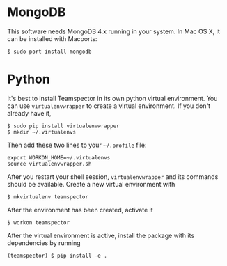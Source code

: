 # MongoDB
This software needs MongoDB 4.x running in your system. In Mac OS X, it can be
installed with Macports:

    $ sudo port install mongodb

# Python
It's best to install Teamspector in its own python virtual environment. You can
use `virtualenvwrapper` to create a virtual environment. If you don't already
have it,

    $ sudo pip install virtualenvwrapper
    $ mkdir ~/.virtualenvs

Then add these two lines to your `~/.profile` file:

    export WORKON_HOME=~/.virtualenvs
    source virtualenvwrapper.sh

After you restart your shell session, `virtualenvwrapper` and its commands
should be available. Create a new virtual environment with

    $ mkvirtualenv teamspector

After the environment has been created, activate it

    $ workon teamspector

After the virtual environment is active, install the package with its
dependencies by running

    (teamspector) $ pip install -e .

<!-- vim: set fdm=marker textwidth=79 colorcolumn=80: -->
